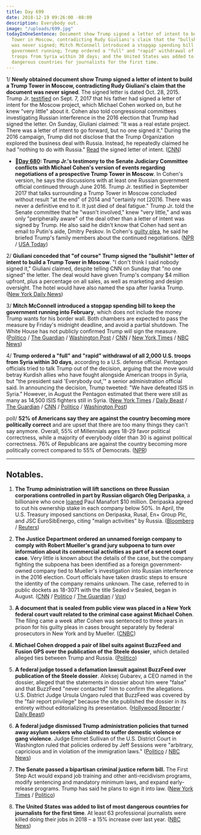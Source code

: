 ```yaml
---
title: Day 699
date: 2018-12-19 09:26:00 -08:00
description: Everybody out.
image: "/uploads/699.jpg"
todayInOneSentence: Document show Trump signed a letter of intent to build a Trump
  Tower in Moscow, contradicting Rudy Giuliani's claim that the "bullshit" letter
  was never signed; Mitch McConnell introduced a stopgap spending bill to keep the
  government running; Trump ordered a "full" and "rapid" withdrawal of all 2,000 U.S.
  troops from Syria within 30 days; and the United States was added to list of most
  dangerous countries for journalists for the first time.
---
```


1/ **Newly obtained document show Trump signed a letter of intent to build a Trump Tower in Moscow, contradicting Rudy Giuliani's claim that the document was never signed**. The signed letter is dated Oct. 28, 2015. Trump Jr. [testified](https://whatthefuckjusthappenedtoday.com/2018/05/16/day-482/#trump-jr-testified-that-his-father-s) on Sept. 7, 2017 that his father had signed a letter of intent for the Moscow project, which Michael Cohen worked on, but he knew "very little" about it. Cohen also told congressional committees investigating Russian interference in the 2016 election that Trump had signed the letter. On Sunday, Giuliani claimed: "It was a real estate project. There was a letter of intent to go forward, but no one signed it." During the 2016 campaign, Trump did not disclose that the Trump Organization explored the business deal with Russia. Instead, he repeatedly claimed he had "nothing to do with Russia." [Read](http://cdn.cnn.com/cnn/2018/images/12/18/attachment.1.pdf) the signed letter of intent. ([CNN](https://www.cnn.com/2018/12/18/politics/trump-signed-letter-of-intent-rudy-giuliani-moscow/index.html))

* **📌[Day 680](https://whatthefuckjusthappenedtoday.com/2018/11/30/day-680/#1-trump-jr-s-testimony-to-the-senate): Trump Jr.'s testimony to the Senate Judiciary Committee conflicts with Michael Cohen's version of events regarding negotiations of a prospective Trump Tower in Moscow**. In Cohen's version, he says the discussions with at least one Russian government official continued through June 2016. Trump Jr. testified in September 2017 that talks surrounding a Trump Tower in Moscow concluded without result "at the end" of 2014 and "certainly not \[20\]16. There was never a definitive end to it. It just died of deal fatigue." Trump Jr. told the Senate committee that he "wasn't involved," knew "very little," and was only "peripherally aware" of the deal other than a letter of intent was signed by Trump. He also said he didn't know that Cohen had sent an email to Putin's aide, Dmitry Peskov. In Cohen's [guilty plea](https://whatthefuckjusthappenedtoday.com/2018/11/29/day-679/#1-michael-cohen-pleaded-guilty-to-ma), he said he briefed Trump's family members about the continued negotiations. ([NPR](https://www.npr.org/2018/11/30/672188201/trump-jr-s-2017-testimony-conflicts-with-cohen-s-account-of-russian-talks) / [USA Today](https://www.usatoday.com/story/news/politics/2018/11/30/donald-trump-jr-testimony-senate-michael-cohen-guilty-plea/2162911002/))

2/ **Giuliani conceded that "of course" Trump signed the "bullshit" letter of intent to build a Trump Tower in Moscow**. "I don't think I said nobody signed it," Giuliani claimed, despite telling CNN on Sunday that "no one signed" the letter. The deal would have given Trump's company $4 million upfront, plus a percentage on all sales, as well as marketing and design oversight. The hotel would have also named the spa after Ivanka Trump. ([New York Daily News](https://www.nydailynews.com/news/politics/ny-news-trump-tower-russia-letter-intent-20181219-story.html))

3/ **Mitch McConnell introduced a stopgap spending bill to keep the government running into February**, which does not include the money Trump wants for his border wall. Both chambers are expected to pass the measure by Friday's midnight deadline, and avoid a partial shutdown. The White House has not publicly confirmed Trump will sign the measure. ([Politico](https://www.politico.com/story/2018/12/19/mcconnell-to-introduce-short-term-funding-bill-to-avert-shutdown-1068976) / [The Guardian](https://www.theguardian.com/us-news/2018/dec/19/senate-short-term-bill-avoid-government-shutdown) / [Washington Post](https://www.washingtonpost.com/politics/white-house-signals-it-might-accept-a-short-term-spending-bill-to-avert-shutdown/2018/12/19/63148a02-0395-11e9-9122-82e98f91ee6f_story.html) / [CNN](https://www.cnn.com/2018/12/19/politics/government-shutdown-congress-trump-border-wall/index.html) / [New York Times](https://www.nytimes.com/2018/12/19/us/politics/government-shutdown-threat.html) / [NBC News](https://www.nbcnews.com/politics/congress/mcconnell-announces-stopgap-funding-measure-would-avert-shutdown-n949821))

4/ **Trump ordered a "full" and "rapid" withdrawal of all 2,000 U.S. troops from Syria within 30 days**, according to a U.S. defense official. Pentagon officials tried to talk Trump out of the decision, arguing that the move would betray Kurdish allies who have fought alongside American troops in Syria, but "the president said 'Everybody out,'" a senior administration official said. In announcing the decision, Trump tweeted: "We have defeated ISIS in Syria." However, in August the Pentagon estimated that there were still as many as 14,500 ISIS fighters still in Syria. ([New York Times](https://www.nytimes.com/2018/12/19/us/politics/trump-syria-turkey-troop-withdrawal.html) / [Daily Beast](https://www.thedailybeast.com/us-officials-try-to-slow-trumps-everybody-out-of-syria-order) / [The Guardian](https://www.theguardian.com/us-news/2018/dec/19/us-troops-syria-withdrawal-trump) / [CNN](https://www.cnn.com/2018/12/19/politics/us-syria-withdrawal/index.html) / [Politico](https://www.politico.com/story/2018/12/19/trump-us-troops-in-syria-1068734) / [Washington Post](https://www.washingtonpost.com/world/national-security/trump-administration-plans-to-pull-us-troops-from-syria-immediately-defense-official-says/2018/12/19/4fcf188e-0397-11e9-b5df-5d3874f1ac36_story.html))

poll/ **52% of Americans say they are against the country becoming more politically correct** and are upset that there are too many things they can't say anymore. Overall, 55% of Millennials ages 18-29 favor political correctness, while a majority of everybody older than 30 is against political correctness. 76% of Republicans are against the country becoming more politically correct compared to 55% of Democrats. ([NPR](https://www.npr.org/2018/12/19/677346260/warning-to-democrats-most-americans-against-u-s-getting-more-politically-correct))

---

## Notables.

1. **The Trump administration will lift sanctions on three Russian corporations controlled in part by Russian oligarch Oleg Deripaska**, a billionaire who once [loaned](https://whatthefuckjusthappenedtoday.com/2018/06/28/day-525/#1-paul-manafort-owed-10-million-to-r) Paul Manafort $10 million. Deripaska agreed to cut his ownership stake in each company below 50%. In April, the U.S. Treasury imposed sanctions on Deripaska, Rusal, En\+ Group Plc, and JSC EuroSibEnergo, citing "malign activities" by Russia. ([Bloomberg](https://www.bloomberg.com/news/articles/2018-12-19/trump-ready-to-remove-sanctions-on-deripaska-s-rusal-in-30-days)  / [Reuters](https://www.reuters.com/article/us-usa-russia-sanctions-deripaska/u-s-to-lift-sanctions-on-oleg-deripaskas-rusal-and-en-in-30-days-idUSKCN1OI2AS))

2. **The Justice Department ordered an unnamed foreign company to comply with Robert Mueller's grand jury subpoena to turn over information about its commercial activities as part of a secret court case**. Very little is known about the details of the case, but the company fighting the subpoena has been identified as a foreign government-owned company tied to Mueller's investigation into Russian interference in the 2016 election. Court officials have taken drastic steps to ensure the identity of the company remains unknown. The case, referred to in public dockets as 18-3071 with the title Sealed v Sealed, began in August. ([CNN](https://www.cnn.com/2018/12/18/politics/mueller-mystery-grand-jury-appeal/index.html) / [Politico](https://www.politico.com/story/2018/12/18/mueller-probe-legal-foreign-owned-company-1068725) / [The Guardian](https://www.theguardian.com/us-news/2018/dec/18/sealed-v-sealed-robert-mueller-mysterious-case-subpoena) / [Vox](https://www.vox.com/2018/12/19/18147495/mueller-grand-jury-mystery-country-a))

3. **A document that is sealed from public view was placed in a New York federal court vault related to the criminal case against Michael Cohen**. The filing came a week after Cohen was sentenced to three years in prison for his guilty pleas in cases brought separately by federal prosecutors in New York and by Mueller. ([CNBC](https://www.cnbc.com/2018/12/19/-filing-in-case-of-former-trump-lawyer-michael-cohen.html))

4. **Michael Cohen dropped a pair of libel suits against BuzzFeed and Fusion GPS over the publication of the Steele dossier**, which detailed alleged ties between Trump and Russia. ([Politico](https://www.politico.com/story/2018/04/19/michael-cohen-drops-buzzfeed-fusion-lawsuit-537327))

5. **A federal judge tossed a defamation lawsuit against BuzzFeed over publication of the Steele dossier**. Aleksej Gubarev, a CEO named in the dossier, alleged that the statements in dossier about him were "false" and that BuzzFeed "never contacted" him to confirm the allegations. U.S. District Judge Ursula Ungaro ruled that BuzzFeed was covered by the "fair report privilege" because the site published the dossier in its entirety without editorializing its presentation. ([Hollywood Reporter](https://www.hollywoodreporter.com/thr-esq/tech-ceo-suing-buzzfeed-trump-dossier-story-isn-t-public-figure-judge-rules-1170868) / [Daily Beast](https://www.thedailybeast.com/buzzfeed-wins-steele-dossier-lawsuit))

6. **A federal judge dismissed Trump administration policies that turned away asylum seekers who claimed to suffer domestic violence or gang violence**. Judge Emmet Sullivan of the U.S. District Court in Washington ruled that policies ordered by Jeff Sessions were "arbitrary, capricious and in violation of the immigration laws." ([Politico](https://www.politico.com/story/2018/12/19/trump-policy-domestic-violence-victims-asylum-1069107) / [NBC News](https://www.nbcnews.com/politics/politics-news/federal-judge-strikes-down-trump-asylum-rules-domestic-gang-violence-n949936))

7. **The Senate passed a bipartisan criminal justice reform bill.** The First Step Act would expand job training and other anti-recidivism programs, modify sentencing and mandatory minimum laws, and expand early-release programs. Trump has said he plans to sign it into law. ([New York Times](https://www.nytimes.com/2018/12/18/us/politics/senate-criminal-justice-bill.html) / [Politico](https://www.politico.com/story/2018/12/18/criminal-justice-reform-bill-vote-1068268))

8. **The United States was added to list of most dangerous countries for journalists for the first time**. At least 63 professional journalists were killed doing their jobs in 2018 – a 15% increase over last year. ([NBC News](https://www.nbcnews.com/news/world/united-states-added-list-most-dangerous-countries-journalists-first-time-n949676))
